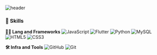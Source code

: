 ![header](https://capsule-render.vercel.app/api?type=waving&color=gradient&height=360&text=Hello+I+am+Jaeho+Han&fontSize=70&fontAlign=50&fontAlignY=50&desc=INU+CSE+20+Student&descSize=30&descAlign=50&descAlignY=60)


### 🦾 Skills
**🧑‍💻 Lang and Frameworks**
![JavaScript](https://img.shields.io/badge/javascript-F7DF1E.svg?&style=for-the-badge&logo=javascript&logoColor=white) ![Flutter](https://img.shields.io/badge/flutter-02569B.svg?&style=for-the-badge&logo=flutter&logoColor=white) ![Python](https://img.shields.io/badge/python-3776AB.svg?&style=for-the-badge&logo=python&logoColor=white) ![MySQL](https://img.shields.io/badge/mysql-4479A1.svg?&style=for-the-badge&logo=mysql&logoColor=white) ![HTML5](https://img.shields.io/badge/html5-E34F26.svg?&style=for-the-badge&logo=html5&logoColor=white) ![CSS3](https://img.shields.io/badge/css3-1572B6.svg?&style=for-the-badge&logo=css3&logoColor=white) 

**🛠️ Infra and Tools**
![GitHub](https://img.shields.io/badge/github-181717.svg?&style=for-the-badge&logo=github&logoColor=white) ![Git](https://img.shields.io/badge/git-F05032.svg?&style=for-the-badge&logo=git&logoColor=white) 